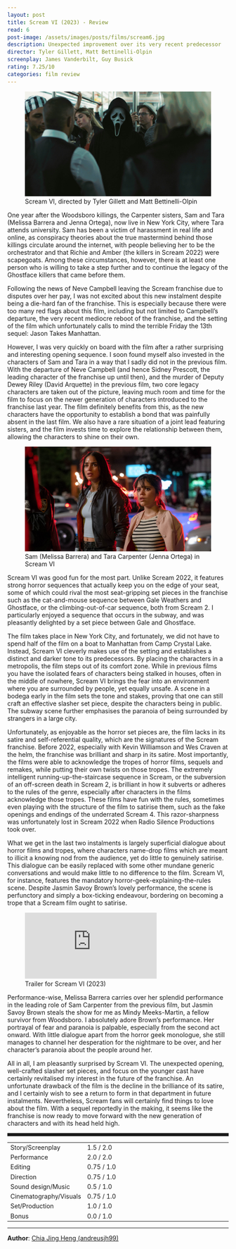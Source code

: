 ```yaml
---
layout: post
title: Scream VI (2023) - Review
read: 6
post-image: /assets/images/posts/films/scream6.jpg
description: Unexpected improvement over its very recent predecessor
director: Tyler Gillett, Matt Bettinelli-Olpin
screenplay: James Vanderbilt, Guy Busick
rating: 7.25/10
categories: film review
---
```


<figure class="film">
  <img src="/assets/images/posts/films/scream6.jpg" alt="Scream VI movie still">
  <figcaption><i class="fa-solid fa-film"></i> Scream VI, directed by Tyler Gillett and Matt Bettinelli-Olpin</figcaption>
</figure>

One year after the Woodsboro killings, the Carpenter sisters, Sam and Tara (Melissa Barrera and Jenna Ortega), now live in New York City, where Tara attends university. Sam has been a victim of harassment in real life and online, as conspiracy theories about the true mastermind behind those killings circulate around the internet, with people believing her to be the orchestrator and that Richie and Amber (the killers in Scream 2022) were scapegoats. Among these circumstances, however, there is at least one person who is willing to take a step further and to continue the legacy of the Ghostface killers that came before them.

Following the news of Neve Campbell leaving the Scream franchise due to disputes over her pay, I was not excited about this new instalment despite being a die-hard fan of the franchise. This is especially because there were too many red flags about this film, including but not limited to Campbell’s departure, the very recent mediocre reboot of the franchise, and the setting of the film which unfortunately calls to mind the terrible Friday the 13th sequel: Jason Takes Manhattan. 

However, I was very quickly on board with the film after a rather surprising and interesting opening sequence. I soon found myself also invested in the characters of Sam and Tara in a way that I sadly did not in the previous film. With the departure of Neve Campbell (and hence Sidney Prescott, the leading character of the franchise up until then), and the murder of Deputy Dewey Riley (David Arquette) in the previous film, two core legacy characters are taken out of the picture, leaving much room and time for the film to focus on the newer generation of characters introduced to the franchise last year. The film definitely benefits from this, as the new characters have the opportunity to establish a bond that was painfully absent in the last film. We also have a rare situation of a joint lead featuring sisters, and the film invests time to explore the relationship between them, allowing the characters to shine on their own. 

<figure class="film">
  <img src="/assets/images/posts/films/scream6_2.jpg" alt="Scream VI movie still">
  <figcaption><i class="fa-solid fa-film"></i> Sam (Melissa Barrera) and Tara Carpenter (Jenna Ortega) in Scream VI</figcaption>
</figure>

Scream VI was good fun for the most part. Unlike Scream 2022, it features strong horror sequences that actually keep you on the edge of your seat, some of which could rival the most seat-gripping set pieces in the franchise such as the cat-and-mouse sequence between Gale Weathers and Ghostface, or the climbing-out-of-car sequence, both from Scream 2. I particularly enjoyed a sequence that occurs in the subway, and was pleasantly delighted by a set piece between Gale and Ghostface. 

The film takes place in New York City, and fortunately, we did not have to spend half of the film on a boat to Manhattan from Camp Crystal Lake. Instead, Scream VI cleverly makes use of the setting and establishes a distinct and darker tone to its predecessors. By placing the characters in a metropolis, the film steps out of its comfort zone. While in previous films you have the isolated fears of characters being stalked in houses, often in the middle of nowhere, Scream VI brings the fear into an environment where you are surrounded by people, yet equally unsafe. A scene in a bodega early in the film sets the tone and stakes, proving that one can still craft an effective slasher set piece, despite the characters being in public. The subway scene further emphasises the paranoia of being surrounded by strangers in a large city.

Unfortunately, as enjoyable as the horror set pieces are, the film lacks in its satire and self-referential quality, which are the signatures of the Scream franchise. Before 2022, especially with Kevin Williamson and Wes Craven at the helm, the franchise was brilliant and sharp in its satire. Most importantly, the films were able to acknowledge the tropes of horror films, sequels and remakes, while putting their own twists on those tropes. The extremely intelligent running-up-the-staircase sequence in Scream, or the subversion of an off-screen death in Scream 2, is brilliant in how it subverts or adheres to the rules of the genre, especially after characters in the films acknowledge those tropes. These films have fun with the rules, sometimes even playing with the structure of the film to satirise them, such as the fake openings and endings of the underrated Scream 4. This razor-sharpness was unfortunately lost in Scream 2022 when Radio Silence Productions took over. 

What we get in the last two instalments is largely superficial dialogue about horror films and tropes, where characters name-drop films which are meant to illicit a knowing nod from the audience, yet do little to genuinely satirise. This dialogue can be easily replaced with some other mundane generic conversations and would make little to no difference to the film. Scream VI, for instance, features the mandatory horror-geek-explaining-the-rules scene. Despite Jasmin Savoy Brown’s lovely performance, the scene is perfunctory and simply a box-ticking endeavour, bordering on becoming a trope that a Scream film ought to satirise. 

<div class="film-trailer">
<figure>
  <iframe src="https://www.youtube.com/embed/h74AXqw4Opc?si=cQXMcCRlXCTqntJi" title="YouTube video player" frameborder="0" allow="accelerometer; autoplay; clipboard-write; encrypted-media; gyroscope; picture-in-picture; web-share" allowfullscreen></iframe>
  <figcaption><i class="fa-brands fa-youtube"></i> Trailer for Scream VI (2023)</figcaption>
</figure>
</div>

Performance-wise, Melissa Barrera carries over her splendid performance in the leading role of Sam Carpenter from the previous film, but Jasmin Savoy Brown steals the show for me as Mindy Meeks-Martin, a fellow survivor from Woodsboro. I absolutely adore Brown’s performance. Her portrayal of fear and paranoia is palpable, especially from the second act onward. With little dialogue apart from the horror geek monologue, she still manages to channel her desperation for the nightmare to be over, and her character’s paranoia about the people around her.

All in all, I am pleasantly surprised by Scream VI. The unexpected opening, well-crafted slasher set pieces, and focus on the younger cast have certainly revitalised my interest in the future of the franchise. An unfortunate drawback of the film is the decline in the brilliance of its satire, and I certainly wish to see a return to form in that department in future instalments. Nevertheless, Scream fans will certainly find things to love about the film. With a sequel reportedly in the making, it seems like the franchise is now ready to move forward with the new generation of characters and with its head held high.

<hr style="border-style: dashed">

<table class="table table-sm table-striped table-hover">
  <colgroup>
    <col style="width: 30%;">
    <col style="width: 70%;">
  </colgroup>

  <tbody>
    <tr>
      <td>Story/Screenplay</td>
      <td>1.5 / 2.0</td>
    </tr>
    <tr>
      <td>Performance</td>
      <td>2.0 / 2.0</td>
    </tr>
    <tr>
      <td>Editing</td>
      <td>0.75 / 1.0</td>
    </tr>
    <tr>
      <td>Direction</td>
      <td>0.75 / 1.0</td>
    </tr>
    <tr>
      <td>Sound design/Music</td>
      <td>0.5 / 1.0</td>
    </tr>
    <tr>
      <td>Cinematography/Visuals</td>
      <td>0.75 / 1.0</td>
    </tr>
    <tr>
      <td>Set/Production</td>
      <td>1.0 / 1.0</td>
    </tr>
    <tr>
      <td>Bonus</td>
      <td>0.0 / 1.0</td>
    </tr>
  </tbody>
</table>

---

**Author**: <a href="https://github.com/andreusjh99" target="_blank">Chia Jing Heng (andreusjh99)</a>